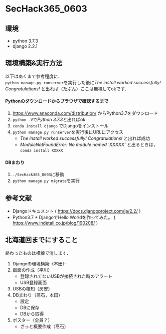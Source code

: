 # SecHack365_0603

## 環境
- python 3.7.3
- django 2.2.1  

## 環境構築&実行方法
以下はあくまで参考程度に．  
`python manage.py runserver`を実行した後に*The install worked successfully! Congratulations!* と出れば（たぶん）ここは無視してokです．
#### Pythonのダウンロードからブラウザで確認するまで
1. https://www.anaconda.com/distribution/ からPython3.7をダウンロード
1. `python -V`で*Python 3.7.3*と出ればok
1. `conda install django` でDjangoをインストール
1. `python manage.py runserver`を実行後にURLにアクセス
    - *The install worked successfully! Congratulations!* と出れば成功
    - *ModuleNotFoundError: No module named 'XXXXX'* と出るときは，`conda install XXXXX`

#### DBまわり
1. `./SecHack365_0603`に移動
1. `python manage.py migrate`を実行

## 参考文献
- Djangoドキュメント ( https://docs.djangoproject.com/ja/2.2/ )
- Python3.7 + DjangoでHello Worldを作ってみた。 ( https://www.indetail.co.jp/blog/190208/ )

## 北海道回までにすること
終わったものは横線で消します．
1. ~~Djangoの環境構築（本田）~~
1. 画面の作成（平川）
    - 登録されてないUSBが接続された時のアラート
    - USB登録画面
1. USBの検知（房安）
1. DBまわり（髙石，本田）
    - 設定
    - DBに保存
    - DBから取得
1. ポスター（全員？）
    - ざっと概要作成（髙石）
